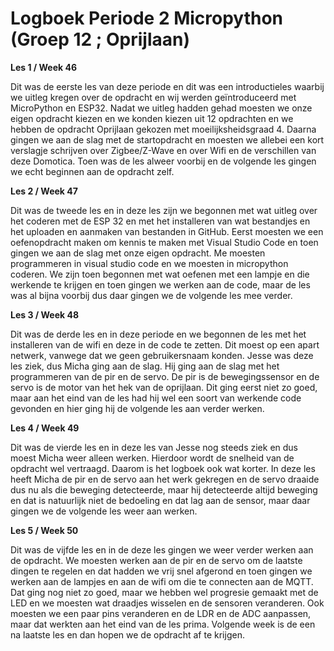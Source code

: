 # Logboek Periode 2 Micropython (Groep 12 ; Oprijlaan)


**Les 1 / Week 46**

Dit was de eerste les van deze periode en dit was een introductieles waarbij we uitleg kregen over de opdracht en wij werden geïntroduceerd met MicroPython en ESP32. Nadat we uitleg hadden gehad moesten we onze eigen opdracht kiezen en we konden kiezen uit 12 opdrachten en we hebben de opdracht Oprijlaan gekozen met moeilijksheidsgraad 4. Daarna gingen we aan de slag met de startopdracht en moesten we allebei een kort verslagje schrijven over Zigbee/Z-Wave en over Wifi en de verschillen van deze Domotica. Toen was de les alweer voorbij en de volgende les gingen we echt beginnen aan de opdracht zelf.

**Les 2 / Week 47**

Dit was de tweede les en in deze les zijn we begonnen met wat uitleg over het coderen met de ESP 32 en met het installeren van wat bestandjes en het uploaden en aanmaken van bestanden in GitHub. Eerst moesten we een oefenopdracht maken om kennis te maken met Visual Studio Code en toen gingen we aan de slag met onze eigen opdracht. Me moesten programmeren in visual studio code en we moesten in micropython coderen. We zijn toen begonnen met wat oefenen met een lampje en die werkende te krijgen en toen gingen we werken aan de code, maar de les was al bijna voorbij dus daar gingen we de volgende les mee verder.

**Les 3 / Week 48**

Dit was de derde les en in deze periode en we begonnen de les met het installeren van de wifi en deze in de code te zetten. Dit moest op een apart netwerk, vanwege dat we geen gebruikersnaam konden. Jesse was deze les ziek, dus Micha ging aan de slag. Hij ging aan de slag met het programmeren van de pir en de servo. De pir is de bewegingssensor en de servo is de motor van het hek van de oprijlaan. Dit ging eerst niet zo goed, maar aan het eind van de les had hij wel een soort van werkende code gevonden en hier ging hij de volgende les aan verder werken. 

**Les 4 / Week 49**

Dit was de vierde les en in deze les van Jesse nog steeds ziek en dus moest Micha weer alleen werken. Hierdoor wordt de snelheid van de opdracht wel vertraagd. Daarom is het logboek ook wat korter. In deze les heeft Micha de pir en de servo aan het werk gekregen en de servo draaide dus nu als die beweging detecteerde, maar hij detecteerde altijd beweging en dat is natuurlijk niet de bedoeling en dat lag aan de sensor, maar daar gingen we de volgende les weer aan werken. 

**Les 5 / Week 50**

Dit was de vijfde les en in de deze les gingen we weer verder werken aan de opdracht. We moesten werken aan de pir en de servo om de laatste dingen te regelen en dat hadden we vrij snel afgerond en toen gingen we werken aan de lampjes en aan de wifi om die te connecten aan de MQTT. Dat ging nog niet zo goed, maar we hebben wel progresie gemaakt met de LED en we moesten wat draadjes wisselen en de sensoren veranderen. Ook moesten we een paar pins veranderen en de LDR en de ADC aanpassen, maar dat werkten aan het eind van de les prima. Volgende week is de een na laatste les en dan hopen we de opdracht af te krijgen.
